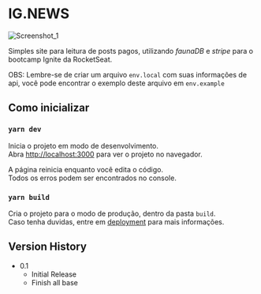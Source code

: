 # IG.NEWS

![Screenshot_1](https://user-images.githubusercontent.com/59850361/120127361-93451c80-c195-11eb-94f4-a72424059340.png)

Simples site para leitura de posts pagos, utilizando *faunaDB* e *stripe* para o bootcamp Ignite da RocketSeat.

OBS: Lembre-se de criar um arquivo `env.local` com suas informações de api, você pode encontrar o exemplo deste arquivo em `env.example`

## Como inicializar

### `yarn dev`

Inicia o projeto em modo de desenvolvimento.\
Abra [http://localhost:3000](http://localhost:3000) para ver o projeto no navegador.

A página reinicia enquanto você edita o código.\
Todos os erros podem ser encontrados no console.

### `yarn build`

Cria o projeto para o modo de produção, dentro da pasta `build`.\
Caso tenha duvidas, entre em [deployment](https://facebook.github.io/create-react-app/docs/deployment) para mais informações.

## Version History

* 0.1
    * Initial Release
    * Finish all base
